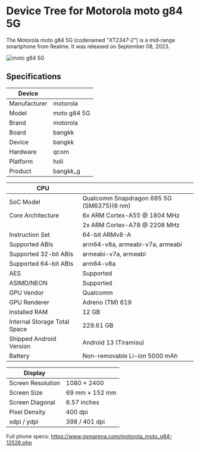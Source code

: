 # Device Tree for Motorola moto g84 5G

The Motorola moto g84 5G (codenamed _"XT2347-2"_) is a mid-range smartphone from Realme. It was released on September 08, 2023.

![moto g84 5G](https://fdn2.gsmarena.com/vv/bigpic/motorola-moto-g84.jpg)

## Specifications

| Device       |             |
| ------------ | ----------- |
| Manufacturer | motorola    |
| Model        | moto g84 5G |
| Brand        | motorola    |
| Board        | bangkk      |
| Device       | bangkk      |
| Hardware     | qcom        |
| Platform     | holi        |
| Product      | bangkk_g    |

| CPU                          |                                           |
| ---------------------------- | ----------------------------------------- |
| SoC Model                    | Qualcomm Snapdragon 695 5G (SM6375)(6 nm) |
| Core Architecture            | 6x ARM Cortex-A55 @ 1804 MHz              |
|                              | 2x ARM Cortex-A78 @ 2208 MHz              |
| Instruction Set              | 64-bit ARMv8-A                            |
| Supported ABIs               | arm64-v8a, armeabi-v7a, armeabi           |
| Supported 32-bit ABIs        | armeabi-v7a, armeabi                      |
| Supported 64-bit ABIs        | arm64-v8a                                 |
| AES                          | Supported                                 |
| ASIMD/NEON                   | Supported                                 |
| GPU Vendor                   | Qualcomm                                  |
| GPU Renderer                 | Adreno (TM) 619                           |
| Installed RAM                | 12 GB                                     |
| Internal Storage Total Space | 229.61 GB                                 |
| Shipped Android Version      | Android 13 (Tiramisu)                     |
| Battery                      | Non-removable Li-ion 5000 mAh             |

| Display           |                |
| ----------------- | -------------- |
| Screen Resolution | 1080 × 2400    |
| Screen Size       | 69 mm × 152 mm |
| Screen Diagonal   | 6.57 inches    |
| Pixel Density     | 400 dpi        |
| xdpi / ydpi       | 398 / 401 dpi  |

Full phone specs: https://www.gsmarena.com/motorola_moto_g84-12526.php
